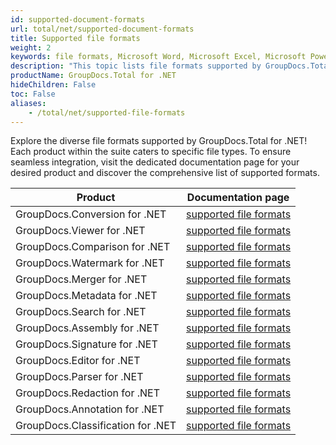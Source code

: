 ```yaml
---
id: supported-document-formats
url: total/net/supported-document-formats
title: Supported file formats
weight: 2
keywords: file formats, Microsoft Word, Microsoft Excel, Microsoft PowerPoint, PDF, HTML, Python Script, TAR, ZIP, DWG
description: "This topic lists file formats supported by GroupDocs.Total for .NET."
productName: GroupDocs.Total for .NET
hideChildren: False
toc: False
aliases:
    - /total/net/supported-file-formats
---
```


Explore the diverse file formats supported by GroupDocs.Total for .NET! Each product within the suite caters to specific file types. To ensure seamless integration, visit the dedicated documentation page for your desired product and discover the comprehensive list of supported formats.

| Product | Documentation page|
| --- | --- |
| GroupDocs.Conversion&nbsp;for&nbsp;.NET | [supported file formats](https://docs.groupdocs.com/conversion/net/supported-file-formats/) |
| GroupDocs.Viewer&nbsp;for&nbsp;.NET | [supported file formats](https://docs.groupdocs.com/viewer/net/supported-document-formats/) |
| GroupDocs.Comparison&nbsp;for&nbsp;.NET | [supported file formats](https://docs.groupdocs.com/comparison/net/supported-document-formats/) |
| GroupDocs.Watermark&nbsp;for&nbsp;.NET | [supported file formats](https://docs.groupdocs.com/watermark/net/supported-document-formats/) |
| GroupDocs.Merger&nbsp;for&nbsp;.NET | [supported file formats](https://docs.groupdocs.com/merger/net/supported-document-formats/) |
| GroupDocs.Metadata&nbsp;for&nbsp;.NET | [supported file formats](https://docs.groupdocs.com/metadata/net/supported-document-formats/) |
| GroupDocs.Search&nbsp;for&nbsp;.NET | [supported file formats](https://docs.groupdocs.com/search/net/supported-document-formats/) |
| GroupDocs.Assembly&nbsp;for&nbsp;.NET | [supported file formats](https://docs.groupdocs.com/assembly/net/supported-document-formats/) |
| GroupDocs.Signature&nbsp;for&nbsp;.NET | [supported file formats](https://docs.groupdocs.com/signature/net/supported-document-formats/) |
| GroupDocs.Editor&nbsp;for&nbsp;.NET | [supported file formats](https://docs.groupdocs.com/editor/net/supported-document-formats/) |
| GroupDocs.Parser&nbsp;for&nbsp;.NET | [supported file formats](https://docs.groupdocs.com/parser/net/supported-document-formats/) |
| GroupDocs.Redaction&nbsp;for&nbsp;.NET | [supported file formats](https://docs.groupdocs.com/redaction/net/supported-document-formats/) |
| GroupDocs.Annotation&nbsp;for&nbsp;.NET | [supported file formats](https://docs.groupdocs.com/annotation/net/supported-document-formats/) |
| GroupDocs.Classification&nbsp;for&nbsp;.NET | [supported file formats](https://docs.groupdocs.com/classification/net/supported-document-formats/) |
